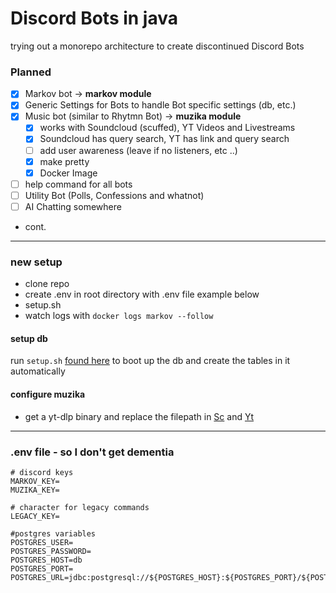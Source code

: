 # Discord Bots in java

trying out a monorepo architecture to create discontinued Discord Bots

### Planned

- [x] Markov bot -> **markov module**
- [x] Generic Settings for Bots to handle Bot specific settings (db, etc.)
- [x] Music bot (similar to Rhytmn Bot) -> **muzika module**
  - [x] works with Soundcloud (scuffed), YT Videos and Livestreams
  - [x] Soundcloud has query search, YT has link and query search
  - [ ] add user awareness (leave if no listeners, etc ..)
  - [x] make pretty
  - [x] Docker Image
- [ ] help command for all bots
- [ ] Utility Bot (Polls, Confessions and whatnot)
- [ ] AI Chatting somewhere
- cont.


___


### new setup

- clone repo
- create .env in root directory with .env file example below
- setup.sh
- watch logs with `docker logs markov --follow`


#### setup db

run `setup.sh` [found here](./db_setup) to boot up the db and create the tables in it automatically

#### configure muzika

* get a yt-dlp binary and replace the filepath in [Sc](bots/muzika/src/main/java/com/slykbots/muzika/legacycommands/Sc.java) and [Yt](bots/muzika/src/main/java/com/slykbots/muzika/legacycommands/Yt.java) 

___

### .env file - so I don't get dementia
```
# discord keys
MARKOV_KEY=
MUZIKA_KEY=

# character for legacy commands
LEGACY_KEY=

#postgres variables
POSTGRES_USER=
POSTGRES_PASSWORD=
POSTGRES_HOST=db
POSTGRES_PORT=
POSTGRES_URL=jdbc:postgresql://${POSTGRES_HOST}:${POSTGRES_PORT}/${POSTGRES_USER}

```